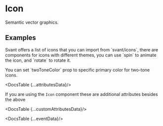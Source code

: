 # Icon

Semantic vector graphics.

## Examples

<Example
  id="icon-demo-basic"
  title="Basic"
  demoComponent="{Basic}"
  demoCode="{BasicCode}">
  <p slot="description">
   Svant offers a list of icons that you can import from `svant/icons`, there are components for icons with different themes, you can use `spin` to animate the icon, and `rotate` to rotate it. </p>
</Example>

<Example
  id="icon-demo-twotone"
  title="Two-tone icons"
  demoComponent="{TwoTone}"
  demoCode="{TwoToneCode}">
  <p slot="description">
  You can set `twoToneColor` prop to specific primary color for two-tone icons.
  </p>
</Example>

<Example
  id="icon-demo-twotone"
  title="Custom Icon"
  demoComponent="{CustomIcons}"
  demoCode="{CustomIconsCode}">
  <p slot="description">
  </p>
</Example>

<DocsTable {...attributesData}/>

If you are using the `Icon` component these are additional attributes besides the above

<DocsTable {...customAttributesData}/>

<DocsTable {...eventData}/>

<script>
  import Example from 'docs/src/components/Example.svelte';
  import DocsTable from 'docs/src/components/DocsTable.svelte'

  import Basic from './demos/basic.demo.svelte'
  import BasicCode from './demos/basic.demo.txt'
  import TwoTone from './demos/twotone.demo.svelte'
  import TwoToneCode from './demos/twotone.demo.txt'
  import CustomIcons from './demos/custom.demo.svelte'
  import CustomIconsCode from './demos/custom.demo.txt'

  const attributesData = {
    title: 'Common Attributes',
    columns: ['Property', 'Description', 'Type', 'Default'],
    data: [
      {
        property: 'class',
        description: 'Class of Icon',
        type: 'String | Object',
        default: '-'
      },
      {
        property: 'style',
        description: 'Style properties of icon, like fontSize and color',
        type: 'String | Object',
        default: '-'
      },
      {
        property: 'spin',
        description: 'Rotate icon with animation',
        type: 'Boolean',
        default: 'false'
      },
      {
        property: 'rotate',
        description: 'Rotate by n degrees (not working in IE9)',
        type: 'Number',
        default: '-'
      },
      {
        property: 'twoToneColor',
        description: 'Only supports the two-tone icon. Specify the primary color.',
        type: 'String (hex color)',
        default: '-'
      },
    ]
  };

  const customAttributesData = {
    title: 'Custom Icon attributes',
    columns: ['Property', 'Description', 'Type', 'Default'],
    data: [
      {
        property: 'component',
        description: 'SvelteComponent containing svg',
        type: 'SvelteComponent',
        default: '-'
      },
    ]
  };

  const eventData = {
    title: 'Events',
    columns: ['Name', 'Description'],
    data: [
      {
        name: 'click',
        description: 'Specify a function that will be called when a user clicks the icon.'
      },
    ]
  }
</script>
